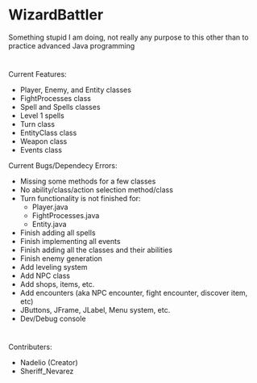 # WizardBattler
Something stupid I am doing, not really any purpose to this other than to practice advanced Java programming

# 
Current Features:
- Player, Enemy, and Entity classes
- FightProcesses class
- Spell and Spells classes
- Level 1 spells
- Turn class
- EntityClass class
- Weapon class
- Events class

Current Bugs/Dependecy Errors:
- Missing some methods for a few classes
- No ability/class/action selection method/class
- Turn functionality is not finished for:
    - Player.java
    - FightProcesses.java
    - Entity.java
- Finish adding all spells
- Finish implementing all events
- Finish adding all the classes and their abilities
- Finish enemy generation
- Add leveling system
- Add NPC class
- Add shops, items, etc.
- Add encounters (aka NPC encounter, fight encounter, discover item, etc)
- JButtons, JFrame, JLabel, Menu system, etc.
- Dev/Debug console
# 
Contributers:
- Nadelio (Creator)
- Sheriff_Nevarez
<!-- * Added the basic set of weapons>
<!-- * Added all the events I current think I need>
<!-- * Level 2 spells added>